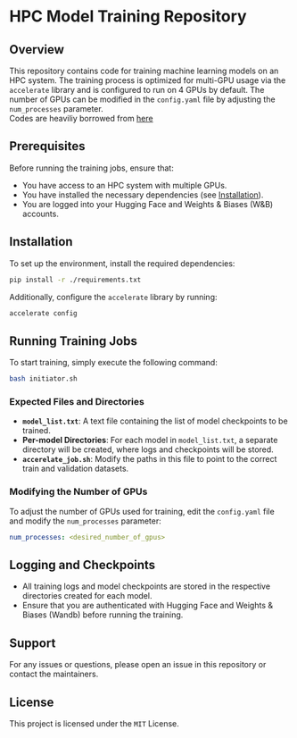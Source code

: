 # HPC Model Training Repository

## Overview

This repository contains code for training machine learning models on an HPC system. The training process is optimized for multi-GPU usage via the `accelerate` library and is configured to run on 4 GPUs by default. The number of GPUs can be modified in the `config.yaml` file by adjusting the `num_processes` parameter.  
Codes are heaviliy borrowed from [here](https://github.com/huggingface/transformers/blob/main/examples/research_projects/codeparrot)

## Prerequisites

Before running the training jobs, ensure that:

- You have access to an HPC system with multiple GPUs.
- You have installed the necessary dependencies (see [Installation](#installation)).
- You are logged into your Hugging Face and Weights & Biases (W&B) accounts.

## Installation

To set up the environment, install the required dependencies:

```bash
pip install -r ./requirements.txt
```

Additionally, configure the `accelerate` library by running:

```bash
accelerate config
```

## Running Training Jobs

To start training, simply execute the following command:

```bash
bash initiator.sh
```

### Expected Files and Directories

- **`model_list.txt`**: A text file containing the list of model checkpoints to be trained.
- **Per-model Directories**: For each model in `model_list.txt`, a separate directory will be created, where logs and checkpoints will be stored.
- **`accerelate_job.sh`**: Modify the paths in this file to point to the correct train and validation datasets.

### Modifying the Number of GPUs

To adjust the number of GPUs used for training, edit the `config.yaml` file and modify the `num_processes` parameter:

```yaml
num_processes: <desired_number_of_gpus>
```

## Logging and Checkpoints

- All training logs and model checkpoints are stored in the respective directories created for each model.
- Ensure that you are authenticated with Hugging Face and Weights & Biases (Wandb) before running the training.

## Support

For any issues or questions, please open an issue in this repository or contact the maintainers.

## License

This project is licensed under the `MIT` License.
